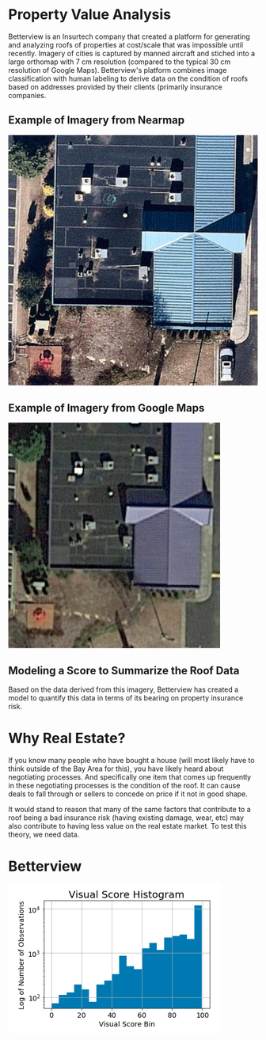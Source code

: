 # Property Value Analysis

Betterview is an Insurtech company that created a platform for generating and analyzing roofs of properties at cost/scale that was impossible until recently. Imagery of cities is captured by manned aircraft and stiched into a large orthomap with 7 cm resolution (compared to the typical 30 cm resolution of Google Maps). Betterview's platform combines image classification with human labeling to derive data on the condition of roofs based on addresses provided by their clients (primarily insurance companies.

## Example of Imagery from Nearmap
![](/images/nearmap_example.png)

## Example of Imagery from Google Maps
![](/images/google_example.png)

## Modeling a Score to Summarize the Roof Data
Based on the data derived from this imagery, Betterview has created a model to quantify this data in terms of its bearing on property insurance risk. 

# Why Real Estate?
If you know many people who have bought a house (will most likely have to think outside of the Bay Area for this), you have likely heard about negotiating processes. And specifically one item that comes up frequently in these negotiating processes is the condition of the roof. It can cause deals to fall through or sellers to concede on price if it not in good shape.

It would stand to reason that many of the same factors that contribute to a roof being a bad insurance risk (having existing damage, wear, etc) may also contribute to having less value on the real estate market. To test this theory, we need data.

# Betterview 

![](/images/visual_score_hist.png)
